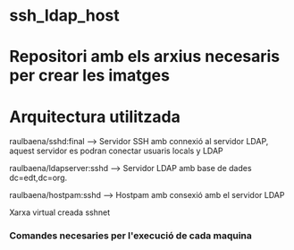 # ssh_ldap_host

# Repositori amb els arxius necesaris per crear les imatges 

# Arquitectura utilitzada

raulbaena/sshd:final --> Servidor SSH amb connexió al servidor LDAP, aquest servidor es podran conectar usuaris locals y LDAP

raulbaena/ldapserver:sshd --> Servidor LDAP amb base de dades dc=edt,dc=org.

raulbaena/hostpam:sshd --> Hostpam amb consexió amb el servidor LDAP

Xarxa virtual creada sshnet

### Comandes necesaries per l'execució de cada maquina
